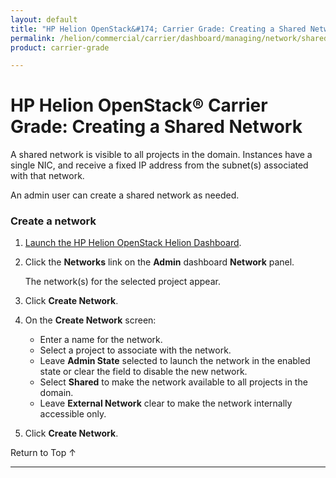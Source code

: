 ```yaml
---
layout: default
title: "HP Helion OpenStack&#174; Carrier Grade: Creating a Shared Network"
permalink: /helion/commercial/carrier/dashboard/managing/network/shared/users/
product: carrier-grade

---
```

<!--PUBLISHED-->

<script>

function PageRefresh {
onLoad="window.refresh"
}

PageRefresh();

</script>

<!--
<p style="font-size: small;"> <a href="/helion/commercial/carrier/ga1/install/">&#9664; PREV</a> | <a href="/helion/commercial/carrier/ga1/install-overview/">&#9650; UP</a> | <a href="/helion/commercial/carrier/ga1/">NEXT &#9654;</a></p> 
-->

# HP Helion OpenStack&#174; Carrier Grade: Creating a Shared Network

A shared network is visible to all projects in the domain. Instances have a single NIC, and receive a fixed IP address from the subnet(s) associated with that network. 

An admin user can create a shared network as needed. 

### Create a network

1. [Launch the HP Helion OpenStack Helion Dashboard](/helion/openstack/carrier/dashboard/login/).

2. Click the **Networks** link on the **Admin** dashboard **Network** panel.

	The network(s) for the selected project appear. 

3. Click **Create Network**.

4. On the **Create Network** screen:

	* Enter a name for the network.
	* Select a project to associate with the network.
	* Leave **Admin State** selected to launch the network in the enabled state or clear the field to disable the new network.
	* Select **Shared** to make the network available to all projects in the domain.
	* Leave **External Network** clear to make the network internally accessible only.

5. Click **Create Network**.  

<a href="#top" style="padding:14px 0px 14px 0px; text-decoration: none;"> Return to Top &#8593; </a>


----
